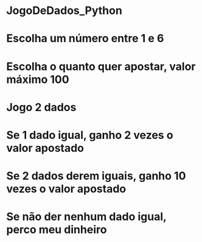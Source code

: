 # JogoDeDados_Python

# Escolha um número entre 1 e 6
# Escolha o quanto quer apostar, valor máximo 100
# Jogo 2 dados
# Se 1 dado igual, ganho 2 vezes o valor apostado
# Se 2 dados derem iguais, ganho 10 vezes o valor apostado
# Se não der nenhum dado igual, perco meu dinheiro
